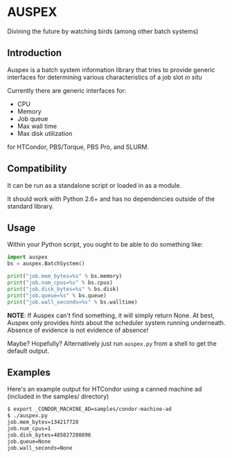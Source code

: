 # AUSPEX
Divining the future by watching birds (among other batch systems)

## Introduction
Auspex is a batch system information library that tries to provide generic 
interfaces for determining various characteristics of a job slot _in situ_ 

Currently there are generic interfaces for:
- CPU
- Memory
- Job queue
- Max wall time
- Max disk utilization 

for HTCondor, PBS/Torque, PBS Pro, and SLURM.

## Compatibility
It can be run as a standalone script or loaded in as a module.

It should work with Python 2.6+ and has no dependencies outside of the standard
library.

## Usage
Within your Python script, you ought to be able to do something like:
```python
import auspex
bs = auspex.BatchSystem()

print("job.mem_bytes=%s" % bs.memory)
print("job.num_cpus=%s" % bs.cpus)
print("job.disk_bytes=%s" % bs.disk)
print("job.queue=%s" % bs.queue)
print("job.wall_seconds=%s" % bs.walltime)
```

**NOTE**: If Auspex can't find something, it will simply return None. At best, Auspex only provides _hints_ about the scheduler system running underneath. Absence of evidence is not evidence of absence!

Maybe? Hopefully? Alternatively just run `auspex.py` from a shell to get the default output. 

## Examples
Here's an example output for HTCondor using a canned machine ad (included in the samples/ directory)

```bash
$ export _CONDOR_MACHINE_AD=samples/condor-machine-ad
$ ./auspex.py
job.mem_bytes=134217728
job.num_cpus=1
job.disk_bytes=485827280896
job.queue=None
job.wall_seconds=None
```
